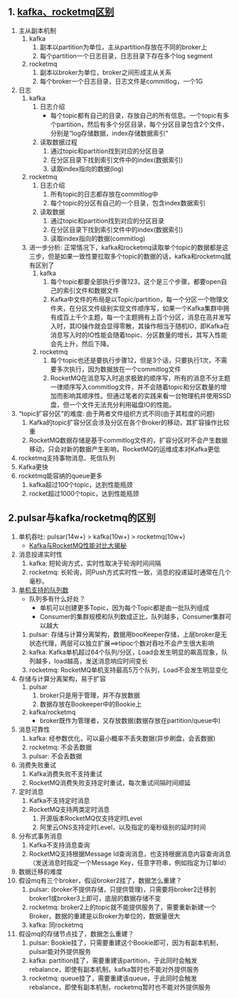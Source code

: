 
## 1. [kafka、rocketmq区别](https://www.cnblogs.com/ynyhl/p/11320797.html)

1. 主从副本机制
   1. kafka
      1. 副本以partition为单位，主从partition存放在不同的broker上
      2. 每个partition一个日志目录，日志目录下存在多个log segment
   2. rocketmq
      1. 副本以broker为单位，broker之间形成主从关系
      2. 每个broker一个日志目录，日志文件是commitlog，一个1G
2. 日志
   1. kafka
      1. 日志介绍
         - 每个topic都有自己的目录，存放自己的所有信息。一个topic有多个partition，然后有多个分区目录，每个分区目录包含2个文件，分别是“log存储数据，index存储数据索引”
      2. 读取数据过程
         1. 通过topic和partition找到对应的分区目录
         2. 在分区目录下找到索引文件中的index(数据索引)
         3. 读取index指向的数据(log)
   2. rocketmq
      1. 日志介绍
         1. 所有topic的日志都存放在commitlog中
         2. 每个topic的分区有自己的一个目录，包含index数据索引
      2. 读取数据
         1. 通过topic和partition找到对应的分区目录
         2. 在分区目录下找到索引文件中的index(数据索引)
         3. 读取index指向的数据(commitlog)
   3. 进一步分析: 正常情况下，kafka和rocketmq读取单个topic的数据都是这三步，但是如果一致性要拉取多个topic的数据的话，kafka和rocketmq就有区别了
      1. kafka
         1. 每个topic都要全部执行步骤123，这个是三个步骤，都要open自己的索引文件和数据文件
         2. Kafka中文件的布局是以Topic/partition，每一个分区一个物理文件夹，在分区文件级别实现文件顺序写，如果一个Kafka集群中拥有成百上千个主题，每一个主题拥有上百个分区，消息在高并发写入时，其IO操作就会显得零散，其操作相当于随机IO，即Kafka在消息写入时的IO性能会随着topic、分区数量的增长，其写入性能会先上升，然后下降。
      2. rocketmq
         1. 每个topic也还是要执行步骤12，但是3个话，只要执行1次，不需要多次执行，因为数据放在一个commitlog文件
         2. RocketMQ在消息写入时追求极致的顺序写，所有的消息不分主题一律顺序写入commitlog文件，并不会随着topic和分区数量的增加而影响其顺序性。但通过笔者的实践来看一台物理机并使用SSD盘，但一个文件无法充分利用磁盘IO的性能。
3. “topic扩容分区”的难度: 由于两者文件组织方式不同(由于其粒度的问题)
   1. Kafka的topic扩容分区会涉及分区在各个Broker的移动，其扩容操作比较重
   2. RocketMQ数据存储是基于commitlog文件的，扩容分区时不会产生数据移动，只会对新的数据产生影响，RocketMQ的运维成本对Kafka更低
4. rocketmq支持事物消息、死信队列
5. Kafka更快
6. rocketmq能容纳的queue更多
   1. kafka超过100个topic，达到性能瓶颈
   2. rocket超过1000个topic，达到性能瓶颈

## 2.pulsar与kafka/rocketmq的区别

1. 单机吞吐: pulsar(14w+) > kafka(10w+) > rocketmq(10w+)
   - [Kafka与RocketMQ性能对比大揭秘](https://blog.csdn.net/prestigeding/article/details/110408415)
2. 消息投递实时性
   1. kafka: 短轮询方式，实时性取决于轮询时间间隔
   2. rocketmq: 长轮询，同Push方式实时性一致，消息的投递延时通常在几个毫秒。
3. [单机支持的队列数](https://blog.csdn.net/weixin_34050519/article/details/92072462)
   - 队列多有什么好处？
     - 单机可以创建更多Topic，因为每个Topic都是由一批队列组成
     - Consumer的集群规模和队列数成正比，队列越多，Consumer集群可以越大
   1. pulsar: 存储与计算分离架构，数据用booKeeper存储，上层broker是无状态代理，两层可以独立扩展==>tipoc个数对吞吐不会产生很大影响
   2. kafka: Kafka单机超过64个队列/分区，Load会发生明显的飙高现象，队列越多，load越高，发送消息响应时间变长
   3. rocketmq: RocketMQ单机支持最高5万个队列，Load不会发生明显变化
4. 存储与计算分离架构，易于扩容
    1. pulsar
       1. broker只是用于管理，并不存放数据
       2. 数据存放在Bookeeper中的Bookie上
    2. kafka/rocketmq
       - broker既作为管理者，又存放数据(数据存放在partition/queue中)
5. 消息可靠性
   1. kafka: 经参数优化，可以最小概率不丢失数据(异步刷盘，会丢数据)
   2. rocketmq: 不会丢数据
   3. pulsar: 不会丢数据
6. 消费失败重试
   1. Kafka消费失败不支持重试
   2. RocketMQ消费失败支持定时重试，每次重试间隔时间顺延
7. 定时消息
   1. Kafka不支持定时消息
   2. RocketMQ支持两类定时消息
      1. 开源版本RocketMQ仅支持定时Level
      2. 阿里云ONS支持定时Level，以及指定的毫秒级别的延时时间
8. 分布式事务消息
   1. Kafka不支持消息查询
   2. RocketMQ支持根据Message Id查询消息，也支持根据消息内容查询消息（发送消息时指定一个Message Key，任意字符串，例如指定为订单Id）
9.  数据迁移的难度
   3. 假设mq有三个broker，假设broker2挂了，数据怎么重建？
      1. pulsar: (broker不提供存储，只提供管理)，只需要将broker2迁移到broker1或broker3上即可，底层的数据存储不变
      2. rocketmq: broker2上的topic就不能提供服务了，需要重新新建一个Broker，数据的重建是以Broker为单位的，数据量很大
      3. kafka: 同rocketmq
   4. 假设mq的存储节点挂了，数据怎么重建？
      1. pulsar: Bookie挂了，只需要重建这个Bookie即可，因为有副本机制，pulsar能对外提供服务
      2. kafka: partition挂了，需要重建该partition，于此同时会触发rebalance，即使有副本机制，kafka暂时也不能对外提供服务
      3. rocketmq: queue挂了，需要重建该queue，于此同时会触发rebalance，即使有副本机制，rocketmq暂时也不能对外提供服务

